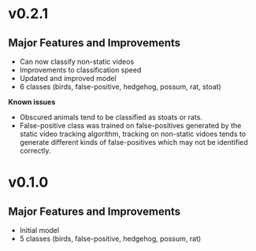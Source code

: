 
# v0.2.1

## Major Features and Improvements

* Can now classify non-static videos
* Improvements to classification speed
* Updated and improved model 
* 6 classes (birds, false-positive, hedgehog, possum, rat, stoat) 

**Known issues**
* Obscured animals tend to be classified as stoats or rats.
* False-positive class was trained on false-positives generated by the static video tracking algorithm, tracking on non-static vidoes tends to generate different kinds of false-positives which may not be identified correctly.  

# v0.1.0

## Major Features and Improvements

* Initial model 
* 5 classes (birds, false-positive, hedgehog, possum, rat) 

